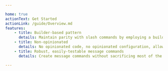 ```yaml
---

home: true
actionText: Get Started
actionLink: /guide/Overview.md
features: 
    - title: Builder-based pattern 
      details: Maintain parity with slash commands by employing a builder-based pattern, reminiscent of discord.js' implementation.
    - title: Non-opinionated   
      details: No opinionated code, no opinionated configuration, allowing scalable customisation.
    - title: Robust, easily-testable message commands
      details: Create message commands without sacrificing most of the flexibility that slash commands provide.

---
```

